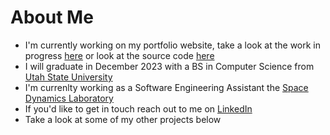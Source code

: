 # About Me
- I'm currently working on my portfolio website, take a look at the work in progress [here](https://www.cartwatson.com) or look at the source code [here](https://github.com/cartwatson/cartwatson.github.io)
- I will graduate in December 2023 with a BS in Computer Science from [Utah State University](https://www.usu.edu/)
- I'm currenlty working as a Software Engineering Assistant the [Space Dynamics Laboratory](https://www.sdl.usu.edu/)
- If you'd like to get in touch reach out to me on [LinkedIn](https://www.linkedin.com/in/cartwatson)
- Take a look at some of my other projects below

<!--
# Featured Projects
[![Dan's Auto Barn](https://github-readme-stats-sigma-five.vercel.app/api/pin/?username=CS3450-Group9&repo=Dans-AutoBarn&theme=tokyonight&bg_color=00000000)](https://github.com/CS3450-Group9/Dans-AutoBarn)
[![HackUSU 2023](https://github-readme-stats-sigma-five.vercel.app/api/pin/?username=Utah-State-University-Cybersecurity&repo=HackUSU-CYOA&theme=tokyonight&bg_color=00000000)](https://github.com/Utah-State-University-Cybersecurity/hackUSU-CYOA/)
[![Portfolio](https://github-readme-stats-sigma-five.vercel.app/api/pin/?username=cartwatson&repo=cartwatson.github.io&theme=tokyonight&bg_color=00000000)](https://github.com/cartwatson/cartwatson.github.io)
[![CourseWork](https://github-readme-stats-sigma-five.vercel.app/api/pin/?username=cartwatson&repo=course-work&theme=tokyonight&bg_color=00000000)](https://github.com/cartwatson/course-work)

# Stats
![cartwatson's GitHub stats](https://github-readme-stats-sigma-five.vercel.app/api?username=cartwatson&show_icons=true&theme=tokyonight&bg_color=00000000)  

# Languages
![c#](https://img.shields.io/badge/CSharp-37008c?style=for-the-badge&logo=CSharp&logoColor=white)
![Java](https://img.shields.io/badge/Java-f89820?style=for-the-badge&logo=oracle&logoColor=white)
![python](https://img.shields.io/badge/Python-386da1?style=for-the-badge&logo=python&logoColor=white)
![bash](https://img.shields.io/badge/GNUBash-47B353?style=for-the-badge&logo=GNUBash&logoColor=white)

# Contact
[![LinkedIn](https://img.shields.io/badge/LinkedIn-0077B5?style=for-the-badge&logo=linkedin&logoColor=white)](https://www.linkedin.com/in/cartwatson/)
[![Twitter](https://img.shields.io/badge/Twitter-1DA1F2?style=for-the-badge&logo=twitter&logoColor=white)](https://twitter.com/JCarterWatson)
-->


